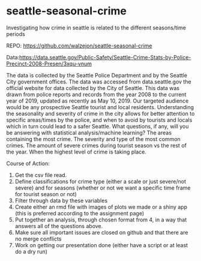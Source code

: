 # seattle-seasonal-crime
Investigating how crime in seattle is related to the different seasons/time periods 


REPO: https://github.com/walzejon/seattle-seasonal-crime 

Data:https://data.seattle.gov/Public-Safety/Seattle-Crime-Stats-by-Police-Precinct-2008-Presen/3xqu-vnum 

The data is collected by the Seattle Police Department and by the Seattle City government offices. The data was accessed from data.seattle.gov the official website for data collected by the City of Seattle. This data was drawn from police reports and records from the year 2008 to the current year of 2019, updated as recently as May 10, 2019. 
Our targeted audience would be any prospective Seattle tourist and local residents. Understanding the seasonality and severity of crime in the city allows for better attention to specific areas/times by the police, and when to avoid by tourists and locals which in turn could lead to a safer Seattle. 
What questions, if any, will you be answering with statistical analysis/machine learning?
The areas containing the most crime. The severity and type of the most common  crimes. The amount of severe crimes during tourist season vs the rest of the year. When the highest level of crime is taking place. 

Course of Action:  
1. Get the csv file read. 
2. Define classifications for crime type (either a scale or just severe/not severe) and for seasons (whether or not we want a specific time frame for tourist season or not)
3. Filter through data by these variables
4. Create either an rmd file with images of plots we made or a shiny app (this is preferred according to the assignment page) 
5. Put together an analysis, through chosen format from 4, in a way that answers all of the questions above.
6. Make sure all important issues are closed on github and that there are no merge conflicts
7. Work on getting our presentation done (either have a script or at least do a dry run)
